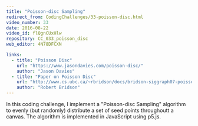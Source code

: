 ```yaml
---
title: "Poisson-disc Sampling"
redirect_from: CodingChallenges/33-poisson-disc.html
video_number: 33
date: 2016-08-22
video_id: flQgnCUxHlw
repository: CC_033_poisson_disc
web_editor: 4N78DFCXN

links:
  - title: "Poisson Disc"
    url: "https://www.jasondavies.com/poisson-disc/"
    author: "Jason Davies"
  - title: "Paper on Poisson Disc"
    url: "http://www.cs.ubc.ca/~rbridson/docs/bridson-siggraph07-poissondisk.pdf"
    author: "Robert Bridson"
---
```


In this coding challenge, I implement a "Poisson-disc Sampling" algorithm to evenly (but randomly) distribute a set of seed points throughoutt a canvas.  The algorithm is implemented in JavaScript using p5.js.
